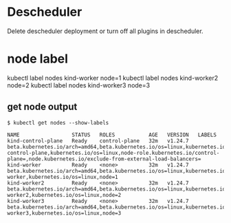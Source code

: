 # Descheduler
Delete descheduler deployment or turn off all plugins in descheduler.

# node label 
kubectl label nodes kind-worker node=1
kubectl label nodes kind-worker2 node=2
kubectl label nodes kind-worker3 node=3

## get node output
```shell
$ kubectl get nodes --show-labels

NAME                 STATUS   ROLES           AGE   VERSION   LABELS
kind-control-plane   Ready    control-plane   32m   v1.24.7   beta.kubernetes.io/arch=amd64,beta.kubernetes.io/os=linux,kubernetes.io/arch=amd64,kubernetes.io/hostname=kind-control-plane,kubernetes.io/os=linux,node-role.kubernetes.io/control-plane=,node.kubernetes.io/exclude-from-external-load-balancers=
kind-worker          Ready    <none>          32m   v1.24.7   beta.kubernetes.io/arch=amd64,beta.kubernetes.io/os=linux,kubernetes.io/arch=amd64,kubernetes.io/hostname=kind-worker,kubernetes.io/os=linux,node=1
kind-worker2         Ready    <none>          32m   v1.24.7   beta.kubernetes.io/arch=amd64,beta.kubernetes.io/os=linux,kubernetes.io/arch=amd64,kubernetes.io/hostname=kind-worker2,kubernetes.io/os=linux,node=2
kind-worker3         Ready    <none>          32m   v1.24.7   beta.kubernetes.io/arch=amd64,beta.kubernetes.io/os=linux,kubernetes.io/arch=amd64,kubernetes.io/hostname=kind-worker3,kubernetes.io/os=linux,node=3
```
